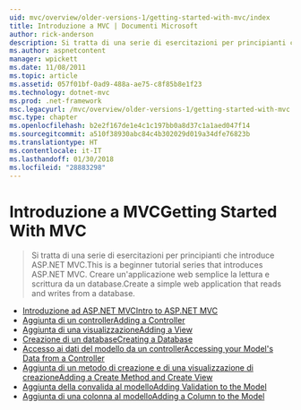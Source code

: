```yaml
---
uid: mvc/overview/older-versions-1/getting-started-with-mvc/index
title: Introduzione a MVC | Documenti Microsoft
author: rick-anderson
description: Si tratta di una serie di esercitazioni per principianti che introduce ASP.NET MVC. Creare un'applicazione web semplice la lettura e scrittura da un database.
ms.author: aspnetcontent
manager: wpickett
ms.date: 11/08/2011
ms.topic: article
ms.assetid: 057f01bf-0ad9-488a-ae75-c8f85b8e1f23
ms.technology: dotnet-mvc
ms.prod: .net-framework
msc.legacyurl: /mvc/overview/older-versions-1/getting-started-with-mvc
msc.type: chapter
ms.openlocfilehash: b2e2f167de1e4c1c197bb0a8d37c1a1aed047f14
ms.sourcegitcommit: a510f38930abc84c4b302029d019a34dfe76823b
ms.translationtype: HT
ms.contentlocale: it-IT
ms.lasthandoff: 01/30/2018
ms.locfileid: "28883298"
---
```

<a name="getting-started-with-mvc"></a><span data-ttu-id="c0a86-104">Introduzione a MVC</span><span class="sxs-lookup"><span data-stu-id="c0a86-104">Getting Started With MVC</span></span>
====================
> <span data-ttu-id="c0a86-105">Si tratta di una serie di esercitazioni per principianti che introduce ASP.NET MVC.</span><span class="sxs-lookup"><span data-stu-id="c0a86-105">This is a beginner tutorial series that introduces ASP.NET MVC.</span></span> <span data-ttu-id="c0a86-106">Creare un'applicazione web semplice la lettura e scrittura da un database.</span><span class="sxs-lookup"><span data-stu-id="c0a86-106">Create a simple web application that reads and writes from a database.</span></span>


- [<span data-ttu-id="c0a86-107">Introduzione ad ASP.NET MVC</span><span class="sxs-lookup"><span data-stu-id="c0a86-107">Intro to ASP.NET MVC</span></span>](getting-started-with-mvc-part1.md)
- [<span data-ttu-id="c0a86-108">Aggiunta di un controller</span><span class="sxs-lookup"><span data-stu-id="c0a86-108">Adding a Controller</span></span>](getting-started-with-mvc-part2.md)
- [<span data-ttu-id="c0a86-109">Aggiunta di una visualizzazione</span><span class="sxs-lookup"><span data-stu-id="c0a86-109">Adding a View</span></span>](getting-started-with-mvc-part3.md)
- [<span data-ttu-id="c0a86-110">Creazione di un database</span><span class="sxs-lookup"><span data-stu-id="c0a86-110">Creating a Database</span></span>](getting-started-with-mvc-part4.md)
- [<span data-ttu-id="c0a86-111">Accesso ai dati del modello da un controller</span><span class="sxs-lookup"><span data-stu-id="c0a86-111">Accessing your Model's Data from a Controller</span></span>](getting-started-with-mvc-part5.md)
- [<span data-ttu-id="c0a86-112">Aggiunta di un metodo di creazione e di una visualizzazione di creazione</span><span class="sxs-lookup"><span data-stu-id="c0a86-112">Adding a Create Method and Create View</span></span>](getting-started-with-mvc-part6.md)
- [<span data-ttu-id="c0a86-113">Aggiunta della convalida al modello</span><span class="sxs-lookup"><span data-stu-id="c0a86-113">Adding Validation to the Model</span></span>](getting-started-with-mvc-part7.md)
- [<span data-ttu-id="c0a86-114">Aggiunta di una colonna al modello</span><span class="sxs-lookup"><span data-stu-id="c0a86-114">Adding a Column to the Model</span></span>](getting-started-with-mvc-part8.md)
